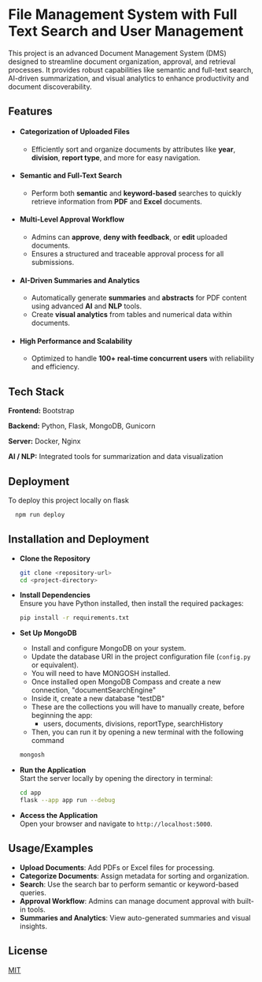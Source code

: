 
# File Management System with Full Text Search and User Management


This project is an advanced Document Management System (DMS) designed to streamline document organization, approval, and retrieval processes. It provides robust capabilities like semantic and full-text search, AI-driven summarization, and visual analytics to enhance productivity and document discoverability.

## Features
- #### Categorization of Uploaded Files
  - Efficiently sort and organize documents by attributes like **year**, **division**, **report type**, and more for easy navigation.

- #### Semantic and Full-Text Search
  - Perform both **semantic** and **keyword-based** searches to quickly retrieve information from **PDF** and **Excel** documents.
  
- #### Multi-Level Approval Workflow
  - Admins can **approve**, **deny with feedback**, or **edit** uploaded documents.
  - Ensures a structured and traceable approval process for all submissions.

- #### AI-Driven Summaries and Analytics
  - Automatically generate **summaries** and **abstracts** for PDF content using advanced **AI** and **NLP** tools.
  - Create **visual analytics** from tables and numerical data within documents.

- #### High Performance and Scalability
  - Optimized to handle **100+ real-time concurrent users** with reliability and efficiency.


## Tech Stack

**Frontend:** Bootstrap

**Backend:** Python, Flask, MongoDB, Gunicorn  

**Server:** Docker, Nginx

**AI / NLP:** Integrated tools for summarization and data visualization
## Deployment

To deploy this project locally on flask

```bash
  npm run deploy
```


## Installation and Deployment

- **Clone the Repository**  
  ```bash
  git clone <repository-url>
  cd <project-directory>
  ```

- **Install Dependencies**  
  Ensure you have Python installed, then install the required packages:  
  ```bash
  pip install -r requirements.txt
  ```

- **Set Up MongoDB**  
  - Install and configure MongoDB on your system.  
  - Update the database URI in the project configuration file (`config.py` or equivalent).  
  - You will need to have MONGOSH installed.
  - Once installed open MongoDB Compass and create a new connection, "documentSearchEngine"
  - Inside it, create a new database "testDB"
  - These are the collections you will have to manually create, before beginning the app:
    - users, documents, divisions, reportType, searchHistory
  - Then, you can run it by opening a new terminal with the following command
  ```bash
  mongosh
  ```

- **Run the Application**  
  Start the server locally by opening the directory in terminal:  
  ```bash
  cd app
  flask --app app run --debug
  ```

- **Access the Application**  
  Open your browser and navigate to `http://localhost:5000`.

## Usage/Examples
- **Upload Documents**: Add PDFs or Excel files for processing.
- **Categorize Documents**: Assign metadata for sorting and organization.
- **Search**: Use the search bar to perform semantic or keyword-based queries.
- **Approval Workflow**: Admins can manage document approval with built-in tools.
- **Summaries and Analytics**: View auto-generated summaries and visual insights.



## License

[MIT](https://choosealicense.com/licenses/mit/)

